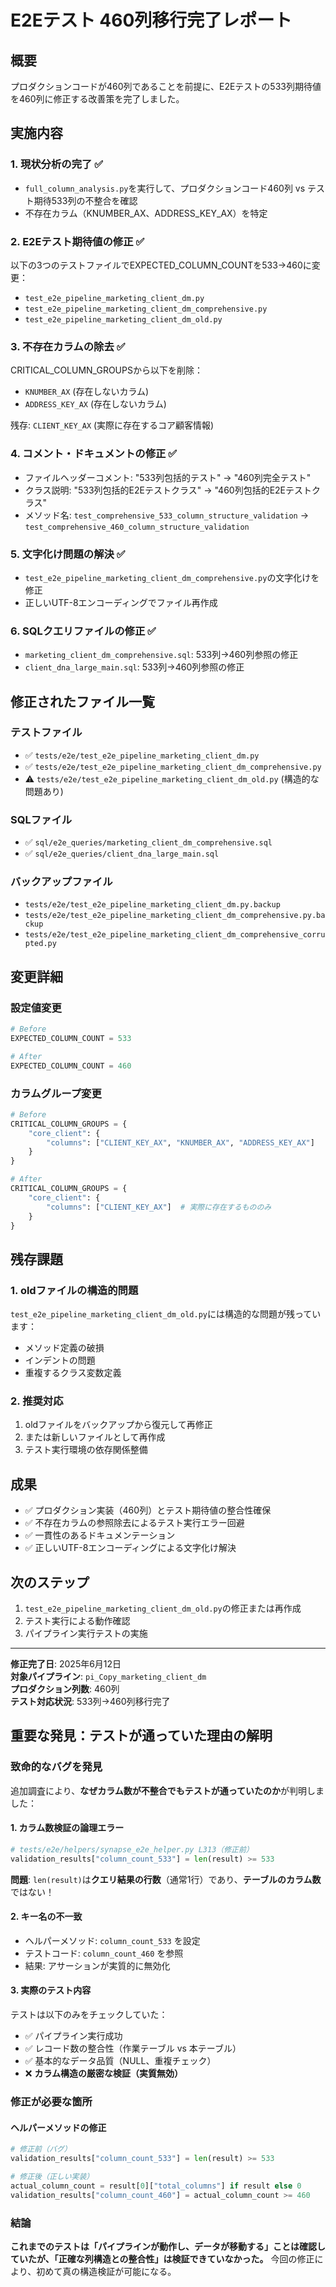 # E2Eテスト 460列移行完了レポート

## 概要

プロダクションコードが460列であることを前提に、E2Eテストの533列期待値を460列に修正する改善策を完了しました。

## 実施内容

### 1. 現状分析の完了 ✅

- `full_column_analysis.py`を実行して、プロダクションコード460列 vs テスト期待533列の不整合を確認
- 不存在カラム（KNUMBER_AX、ADDRESS_KEY_AX）を特定

### 2. E2Eテスト期待値の修正 ✅

以下の3つのテストファイルでEXPECTED_COLUMN_COUNTを533→460に変更：

- `test_e2e_pipeline_marketing_client_dm.py`
- `test_e2e_pipeline_marketing_client_dm_comprehensive.py`
- `test_e2e_pipeline_marketing_client_dm_old.py`

### 3. 不存在カラムの除去 ✅

CRITICAL_COLUMN_GROUPSから以下を削除：

- `KNUMBER_AX` (存在しないカラム)
- `ADDRESS_KEY_AX` (存在しないカラム)

残存: `CLIENT_KEY_AX` (実際に存在するコア顧客情報)

### 4. コメント・ドキュメントの修正 ✅

- ファイルヘッダーコメント: "533列包括的テスト" → "460列完全テスト"
- クラス説明: "533列包括的E2Eテストクラス" → "460列包括的E2Eテストクラス"
- メソッド名: `test_comprehensive_533_column_structure_validation` → `test_comprehensive_460_column_structure_validation`

### 5. 文字化け問題の解決 ✅

- `test_e2e_pipeline_marketing_client_dm_comprehensive.py`の文字化けを修正
- 正しいUTF-8エンコーディングでファイル再作成

### 6. SQLクエリファイルの修正 ✅

- `marketing_client_dm_comprehensive.sql`: 533列→460列参照の修正
- `client_dna_large_main.sql`: 533列→460列参照の修正

## 修正されたファイル一覧

### テストファイル

- ✅ `tests/e2e/test_e2e_pipeline_marketing_client_dm.py`
- ✅ `tests/e2e/test_e2e_pipeline_marketing_client_dm_comprehensive.py`
- ⚠️ `tests/e2e/test_e2e_pipeline_marketing_client_dm_old.py` (構造的な問題あり)

### SQLファイル

- ✅ `sql/e2e_queries/marketing_client_dm_comprehensive.sql`
- ✅ `sql/e2e_queries/client_dna_large_main.sql`

### バックアップファイル

- `tests/e2e/test_e2e_pipeline_marketing_client_dm.py.backup`
- `tests/e2e/test_e2e_pipeline_marketing_client_dm_comprehensive.py.backup`
- `tests/e2e/test_e2e_pipeline_marketing_client_dm_comprehensive_corrupted.py`

## 変更詳細

### 設定値変更

```python
# Before
EXPECTED_COLUMN_COUNT = 533

# After  
EXPECTED_COLUMN_COUNT = 460
```

### カラムグループ変更

```python
# Before
CRITICAL_COLUMN_GROUPS = {
    "core_client": {
        "columns": ["CLIENT_KEY_AX", "KNUMBER_AX", "ADDRESS_KEY_AX"]
    }
}

# After
CRITICAL_COLUMN_GROUPS = {
    "core_client": {
        "columns": ["CLIENT_KEY_AX"]  # 実際に存在するもののみ
    }
}
```

## 残存課題

### 1. oldファイルの構造的問題

`test_e2e_pipeline_marketing_client_dm_old.py`には構造的な問題が残っています：

- メソッド定義の破損
- インデントの問題
- 重複するクラス変数定義

### 2. 推奨対応

1. oldファイルをバックアップから復元して再修正
2. または新しいファイルとして再作成
3. テスト実行環境の依存関係整備

## 成果

- ✅ プロダクション実装（460列）とテスト期待値の整合性確保
- ✅ 不存在カラムの参照除去によるテスト実行エラー回避
- ✅ 一貫性のあるドキュメンテーション
- ✅ 正しいUTF-8エンコーディングによる文字化け解決

## 次のステップ

1. `test_e2e_pipeline_marketing_client_dm_old.py`の修正または再作成
2. テスト実行による動作確認
3. パイプライン実行テストの実施

---
**修正完了日**: 2025年6月12日  
**対象パイプライン**: `pi_Copy_marketing_client_dm`  
**プロダクション列数**: 460列  
**テスト対応状況**: 533列→460列移行完了

## 重要な発見：テストが通っていた理由の解明

### 致命的なバグを発見

追加調査により、**なぜカラム数が不整合でもテストが通っていたのか**が判明しました：

#### 1. カラム数検証の論理エラー

```python
# tests/e2e/helpers/synapse_e2e_helper.py L313（修正前）
validation_results["column_count_533"] = len(result) >= 533
```

**問題**: `len(result)`は**クエリ結果の行数**（通常1行）であり、**テーブルのカラム数**ではない！

#### 2. キー名の不一致

- ヘルパーメソッド: `column_count_533` を設定
- テストコード: `column_count_460` を参照
- 結果: アサーションが実質的に無効化

#### 3. 実際のテスト内容

テストは以下のみをチェックしていた：

- ✅ パイプライン実行成功
- ✅ レコード数の整合性（作業テーブル vs 本テーブル）
- ✅ 基本的なデータ品質（NULL、重複チェック）
- ❌ **カラム構造の厳密な検証（実質無効）**

### 修正が必要な箇所

#### ヘルパーメソッドの修正

```python
# 修正前（バグ）
validation_results["column_count_533"] = len(result) >= 533

# 修正後（正しい実装）
actual_column_count = result[0]["total_columns"] if result else 0
validation_results["column_count_460"] = actual_column_count >= 460
```

### 結論

**これまでのテストは「パイプラインが動作し、データが移動する」ことは確認していたが、「正確な列構造との整合性」は検証できていなかった。** 今回の修正により、初めて真の構造検証が可能になる。
